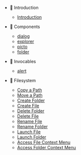 * 👣 Introduction

    * [Introduction](README.md)

* 🎨 Components

    * [dialog](components/dialog.md)
    * [explorer](components/explorer.md)
    * [picto](components/picto.md)
    * [folder](components/folder.md)

* 💬 Invocables

    * [alert](invocables/alert.md)

* 💾 Filesystem

    * [Copy a Path](fs/copyPath.md)
    * [Move a Path](fs/movePath.md)
    * [Create Folder](fs/createFolder.md)
    * [Create File](fs/createFile.md)
    * [Delete Folder](fs/deleteFolder.md)
    * [Delete File](fs/deleteFile.md)
    * [Rename File](fs/renameFile.md)
    * [Rename Folder](fs/renameFolder.md)
    * [Launch File](fs/launchFile.md)
    * [Launch Folder](fs/launchFolder.md)
    * [Access File Context Menu](fs/fileContextMenu.md)
    * [Access Folder Context Menu](fs/folderContextMenu.md)